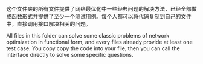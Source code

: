 这个文件夹的所有文件提供了网络最优化中一些经典问题的解决方法，已经全部做成函数形式并提供了至少一个测试用例。每个人都可以将代码复制到自己的文件中，直接调用接口解决相关的问题。

All files in this folder can solve some classic problems of network optimization in functional form, and every files already provide at least one test case. You copy copy the code into your file, then you can call the interface directly to solve some specific questions.
